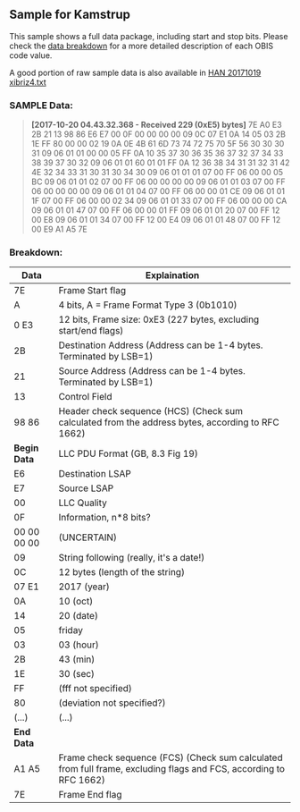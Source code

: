 ## Sample for Kamstrup

This sample shows a full data package, including start and stop bits.
Please check the [data breakdown](./obisdata.md) for a more detailed description of each OBIS code value.

A good portion of raw sample data is also available in [HAN 20171019 xibriz4.txt](./HAN%2020171019%20xibriz4.txt)

### SAMPLE Data:

> **[2017-10-20 04.43.32.368 - Received 229 (0xE5) bytes]**
> 7E A0 E3 2B 21 13 98 86 E6 E7 00 0F 00 00 00 00 09 0C 07 E1 0A 14 05 03 2B 1E FF 80 00 00 02 19 0A 0E 4B 61 6D 73 74 72 75 70 5F 56 30 30 30 31 09 06 01 01 00 00 05 FF 0A 10 35 37 30 36 35 36 37 32 37 34 33 38 39 37 30 32 09 06 01 01 60 01 01 FF 0A 12 36 38 34 31 31 32 31 42 4E 32 34 33 31 30 31 30 34 30 09 06  01 01 01 07 00 FF 06 00 00 05 BC 09 06 01 01 02
> 07 00 FF 06 00 00 00 00  09 06 01 01 03 07 00 FF  06 00 00 00 00 09 06 01
> 01 04 07 00 FF 06 00 00  01 CE 09 06 01 01 1F 07  00 FF 06 00 00 02 34 09
> 06 01 01 33 07 00 FF 06  00 00 00 CA 09 06 01 01  47 07 00 FF 06 00 00 01
> FF 09 06 01 01 20 07 00  FF 12 00 E8 09 06 01 01  34 07 00 FF 12 00 E4 09
> 06 01 01 48 07 00 FF 12  00 E9 A1 A5 7E


### Breakdown:
Data	|	Explaination
--------|-------------
7E 	|	Frame Start flag
A	|	4 bits, A = Frame Format Type 3 (0b1010)
0 E3	|	12 bits, Frame size: 0xE3 (227 bytes, excluding start/end flags)
2B	|	Destination Address (Address can be 1-4 bytes. Terminated by LSB=1)
21 	|	Source Address (Address can be 1-4 bytes. Terminated by LSB=1)
13	|	Control Field
98 86	|	Header check sequence (HCS) (Check sum calculated from the address bytes, according to RFC 1662)
**Begin Data**|	LLC PDU Format (GB, 8.3 Fig 19)||
E6	|	Destination LSAP
E7	|	Source LSAP
00	|	LLC Quality
0F 	|	Information, n*8 bits?
00 00 00 00	|	(UNCERTAIN)
09 | String following (really, it's a date!)
0C | 12 bytes (length of the string)
07 E1	|	2017 (year)
0A	|	10 (oct)
14	|	20 (date)
05	|	friday 
03	|	03 (hour)
2B	|	43 (min)
1E	|	30 (sec)
FF 	|	(fff not specified)
80 	|	(deviation not specified?)
(...) | (...)
**End Data**|
A1 A5	|	Frame check sequence (FCS) (Check sum calculated from full frame, excluding flags and FCS, according to RFC 1662)
7E	|	Frame End flag
